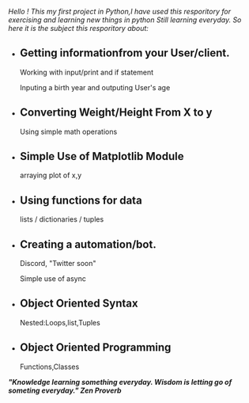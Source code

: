 *Hello ! This my first project in Python,I have used this resporitory for exercising and learning new things in python
Still learning everyday.
So here it is the subject this resporitory about:*



- Getting informationfrom your User/client. 
    -

    Working with input/print and if statement

    Inputing a birth year and outputing User's age

- Converting Weight/Height From X to y 
    -

    Using simple math operations

- Simple Use of Matplotlib Module 
    -

    arraying plot of x,y

- Using functions for data 
    -

    lists / dictionaries / tuples
    

- Creating a automation/bot.
    -
    
    Discord, "Twitter soon"
    
    Simple use of async

- Object Oriented Syntax 
    -
    
    Nested:Loops,list,Tuples


- Object Oriented Programming
    -

    Functions,Classes






***"Knowledge learning something everyday. Wisdom is letting go of someting everyday."
Zen Proverb***